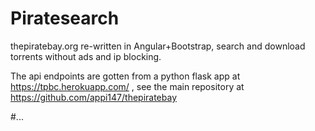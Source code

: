 # Piratesearch

thepiratebay.org re-written in Angular+Bootstrap, search and download torrents without ads and ip blocking.

The api endpoints are gotten from a python flask app at https://tpbc.herokuapp.com/ , see the main repository at https://github.com/appi147/thepiratebay

#...
